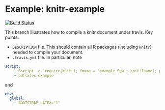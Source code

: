 Example: knitr-example
==========================
[![Build Status](https://travis-ci.org/nelsonauner/travis-examples.png?branch=knitr)](https://travis-ci.org/nelsonauner)


This branch illustrates how to compile a knitr document under travis. Key points:

 * `DESCRIPTION` file. This should contain all R packages (including `knitr`) needed to compile your document.
 * `.travis.yml` file. In particular, note

```yml
script: 
    - Rscript -e "require(knitr); fname = 'example.Snw'; knit(fname); purl(fname)"
    - pdflatex example
```
and

```yml
env:
  global:
    - BOOTSTRAP_LATEX="1"    
```


